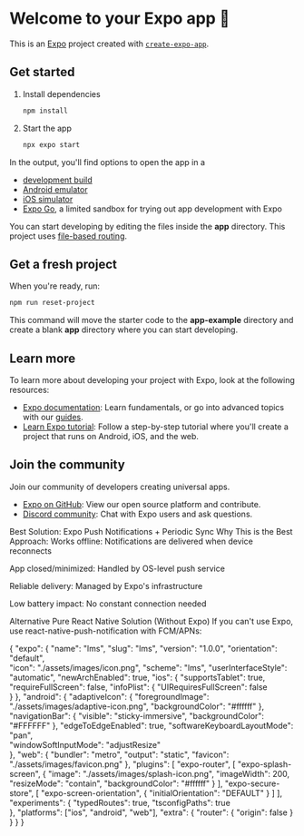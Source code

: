 # Welcome to your Expo app 👋

This is an [Expo](https://expo.dev) project created with [`create-expo-app`](https://www.npmjs.com/package/create-expo-app).

## Get started

1. Install dependencies

   ```bash
   npm install
   ```

2. Start the app

   ```bash
   npx expo start
   ```

In the output, you'll find options to open the app in a

- [development build](https://docs.expo.dev/develop/development-builds/introduction/)
- [Android emulator](https://docs.expo.dev/workflow/android-studio-emulator/)
- [iOS simulator](https://docs.expo.dev/workflow/ios-simulator/)
- [Expo Go](https://expo.dev/go), a limited sandbox for trying out app development with Expo

You can start developing by editing the files inside the **app** directory. This project uses [file-based routing](https://docs.expo.dev/router/introduction).

## Get a fresh project

When you're ready, run:

```bash
npm run reset-project
```

This command will move the starter code to the **app-example** directory and create a blank **app** directory where you can start developing.

## Learn more

To learn more about developing your project with Expo, look at the following resources:

- [Expo documentation](https://docs.expo.dev/): Learn fundamentals, or go into advanced topics with our [guides](https://docs.expo.dev/guides).
- [Learn Expo tutorial](https://docs.expo.dev/tutorial/introduction/): Follow a step-by-step tutorial where you'll create a project that runs on Android, iOS, and the web.

## Join the community

Join our community of developers creating universal apps.

- [Expo on GitHub](https://github.com/expo/expo): View our open source platform and contribute.
- [Discord community](https://chat.expo.dev): Chat with Expo users and ask questions.

Best Solution: Expo Push Notifications + Periodic Sync
Why This is the Best Approach:
Works offline: Notifications are delivered when device reconnects

App closed/minimized: Handled by OS-level push service

Reliable delivery: Managed by Expo's infrastructure

Low battery impact: No constant connection needed

Alternative Pure React Native Solution (Without Expo)
If you can't use Expo, use react-native-push-notification with FCM/APNs:

{
  "expo": {
    "name": "lms",
    "slug": "lms",
    "version": "1.0.0",
    "orientation": "default",  
    "icon": "./assets/images/icon.png",
    "scheme": "lms",
    "userInterfaceStyle": "automatic",
    "newArchEnabled": true,
    "ios": {
      "supportsTablet": true,
      "requireFullScreen": false, 
      "infoPlist": {
        "UIRequiresFullScreen": false  
      }
    },
    "android": {
      "adaptiveIcon": {
        "foregroundImage": "./assets/images/adaptive-icon.png",
        "backgroundColor": "#ffffff"
      },
      "navigationBar": {
        "visible": "sticky-immersive",
        "backgroundColor": "#FFFFFF"
      },
      "edgeToEdgeEnabled": true,
      "softwareKeyboardLayoutMode": "pan",  
      "windowSoftInputMode": "adjustResize"  
    },
    "web": {
      "bundler": "metro",
      "output": "static",
      "favicon": "./assets/images/favicon.png"
    },
    "plugins": [
      "expo-router",
      [
        "expo-splash-screen",
        {
          "image": "./assets/images/splash-icon.png",
          "imageWidth": 200,
          "resizeMode": "contain",
          "backgroundColor": "#ffffff"
        }
      ],
      "expo-secure-store",
      [
        "expo-screen-orientation",
        {
          "initialOrientation": "DEFAULT" 
        }
      ]
    ],
    "experiments": {
      "typedRoutes": true,
      "tsconfigPaths": true  
    },
    "platforms": ["ios", "android", "web"],
    "extra": {
      "router": {
        "origin": false
      }
    }
  }
}
